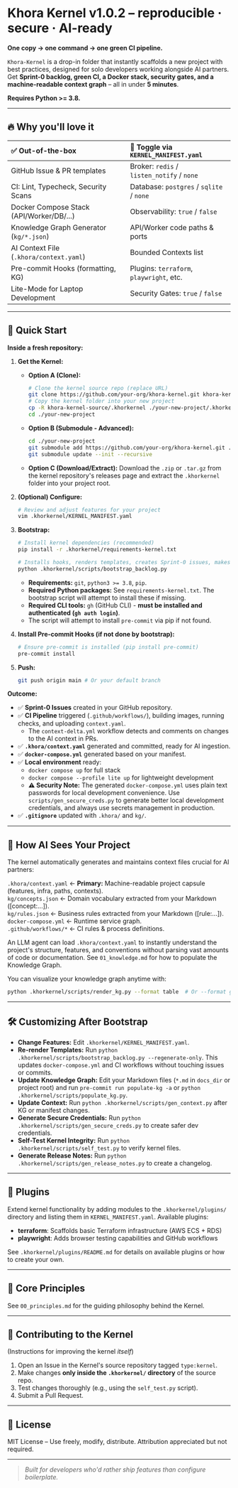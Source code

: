 # Khora Kernel v1.0.2 – reproducible · secure · AI-ready

<p align="center">
  <!-- Optional: <img width="140" src="URL_TO_YOUR_LOGO.svg" alt="Khora Kernel Logo"> -->
</p>

**One copy → one command → one green CI pipeline.**

`Khora-Kernel` is a drop-in folder that instantly scaffolds a new project with best practices, designed for solo developers working alongside AI partners. Get **Sprint-0 backlog, green CI, a Docker stack, security gates, and a machine-readable context graph** – all in under **5 minutes**.

**Requires Python >= 3.8.**

---

## 🔥 Why you'll love it

| ✅ Out-of-the-box                     | 🔧 Toggle via `KERNEL_MANIFEST.yaml` |
| :------------------------------------ | :------------------------------------- |
| GitHub Issue & PR templates           | Broker: `redis` / `listen_notify` / `none` |
| CI: Lint, Typecheck, Security Scans   | Database: `postgres` / `sqlite` / `none` |
| Docker Compose Stack (API/Worker/DB/...) | Observability: `true` / `false`        |
| Knowledge Graph Generator (`kg/*.json`) | API/Worker code paths & ports        |
| AI Context File (`.khora/context.yaml`) | Bounded Contexts list                |
| Pre-commit Hooks (formatting, KG)     | Plugins: `terraform`, `playwright`, etc. |
| Lite-Mode for Laptop Development     | Security Gates: `true` / `false`       |

---

## 🚀 Quick Start

**Inside a fresh repository:**

1.  **Get the Kernel:**
    *   **Option A (Clone):**
        ```bash
        # Clone the kernel source repo (replace URL)
        git clone https://github.com/your-org/khora-kernel.git khora-kernel-source
        # Copy the kernel folder into your new project
        cp -R khora-kernel-source/.khorkernel ./your-new-project/.khorkernel
        cd ./your-new-project
        ```
    *   **Option B (Submodule - Advanced):**
        ```bash
        cd ./your-new-project
        git submodule add https://github.com/your-org/khora-kernel.git .khorkernel
        git submodule update --init --recursive
        ```
    *   **Option C (Download/Extract):** Download the `.zip` or `.tar.gz` from the kernel repository's releases page and extract the `.khorkernel` folder into your project root.

2.  **(Optional) Configure:**
    ```bash
    # Review and adjust features for your project
    vim .khorkernel/KERNEL_MANIFEST.yaml
    ```

3.  **Bootstrap:**
    ```bash
    # Install kernel dependencies (recommended)
    pip install -r .khorkernel/requirements-kernel.txt
    
    # Installs hooks, renders templates, creates Sprint-0 issues, makes initial commit
    python .khorkernel/scripts/bootstrap_backlog.py
    ```
    *   **Requirements:** `git`, `python3 >= 3.8`, `pip`.
    *   **Required Python packages:** See `requirements-kernel.txt`. The bootstrap script will attempt to install these if missing.
    *   **Required CLI tools:** `gh` (GitHub CLI) - **must be installed and authenticated (`gh auth login`)**.
    *   The script will attempt to install `pre-commit` via pip if not found.

4.  **Install Pre-commit Hooks (if not done by bootstrap):**
    ```bash
    # Ensure pre-commit is installed (pip install pre-commit)
    pre-commit install
    ```

5.  **Push:**
    ```bash
    git push origin main # Or your default branch
    ```

**Outcome:**

*   ✅ **Sprint-0 Issues** created in your GitHub repository.
*   ✅ **CI Pipeline** triggered (`.github/workflows/`), building images, running checks, and uploading `context.yaml`.
    *   The `context-delta.yml` workflow detects and comments on changes to the AI context in PRs.
*   ✅ **`.khora/context.yaml`** generated and committed, ready for AI ingestion.
*   ✅ **`docker-compose.yml`** generated based on your manifest.
*   ✅ **Local environment** ready:
    * `docker compose up` for full stack 
    * `docker compose --profile lite up` for lightweight development
    * **⚠️ Security Note:** The generated `docker-compose.yml` uses plain text passwords for local development convenience. Use `scripts/gen_secure_creds.py` to generate better local development credentials, and always use secrets management in production.
*   ✅ **`.gitignore`** updated with `.khora/` and `kg/`.

---

## 🧠 How AI Sees Your Project

The kernel automatically generates and maintains context files crucial for AI partners:

`.khora/context.yaml`   ← **Primary:** Machine-readable project capsule (features, infra, paths, contexts).  
`kg/concepts.json`      ← Domain vocabulary extracted from your Markdown ([concept:...]).  
`kg/rules.json`         ← Business rules extracted from your Markdown ([rule:...]).  
`docker-compose.yml`    ← Runtime service graph.  
`.github/workflows/*`   ← CI rules & process definitions.  

An LLM agent can load `.khora/context.yaml` to instantly understand the project's structure, features, and conventions without parsing vast amounts of code or documentation. See `01_knowledge.md` for how to populate the Knowledge Graph.

You can visualize your knowledge graph anytime with:
```bash
python .khorkernel/scripts/render_kg.py --format table  # Or --format graph
```

---

## 🛠 Customizing After Bootstrap

*   **Change Features:** Edit `.khorkernel/KERNEL_MANIFEST.yaml`.
*   **Re-render Templates:** Run `python .khorkernel/scripts/bootstrap_backlog.py --regenerate-only`. This updates `docker-compose.yml` and CI workflows without touching issues or commits.
*   **Update Knowledge Graph:** Edit your Markdown files (`*.md` in `docs_dir` or project root) and run `pre-commit run populate-kg -a` or `python .khorkernel/scripts/populate_kg.py`.
*   **Update Context:** Run `python .khorkernel/scripts/gen_context.py` after KG or manifest changes.
*   **Generate Secure Credentials:** Run `python .khorkernel/scripts/gen_secure_creds.py` to create safer dev credentials.
*   **Self-Test Kernel Integrity:** Run `python .khorkernel/scripts/self_test.py` to verify kernel files.
*   **Generate Release Notes:** Run `python .khorkernel/scripts/gen_release_notes.py` to create a changelog.

---

## 🔌 Plugins

Extend kernel functionality by adding modules to the `.khorkernel/plugins/` directory and listing them in `KERNEL_MANIFEST.yaml`. Available plugins:

* **terraform**: Scaffolds basic Terraform infrastructure (AWS ECS + RDS)
* **playwright**: Adds browser testing capabilities and GitHub workflows

See `.khorkernel/plugins/README.md` for details on available plugins or how to create your own.

---

## 🧭 Core Principles

See `00_principles.md` for the guiding philosophy behind the Kernel.

---

## 🤝 Contributing to the Kernel

(Instructions for improving the kernel *itself*)

1.  Open an Issue in the Kernel's source repository tagged `type:kernel`.
2.  Make changes **only inside the `.khorkernel/` directory** of the source repo.
3.  Test changes thoroughly (e.g., using the `self_test.py` script).
4.  Submit a Pull Request.

---

## 📄 License

MIT License – Use freely, modify, distribute. Attribution appreciated but not required.

---

> *Built for developers who'd rather ship features than configure boilerplate.*